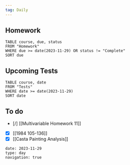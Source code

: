 ```yaml
---
tag: Daily
---
```

## Homework
```dataview
TABLE course, due, status
FROM "Homework" 
WHERE due >= date(2023-11-29) OR status != "Complete"
SORT due
```
## Upcoming Tests
```dataview
TABLE course, date
FROM "Tests" 
WHERE date >= date(2023-11-29)
SORT date
```
## To do
- [/] [[Multivariable Homework 11]]
- [x] [[1984 105-136]]
- [x] [[Casta Painting Analysis]]

```gEvent
date: 2023-11-29
type: day
navigation: true
```